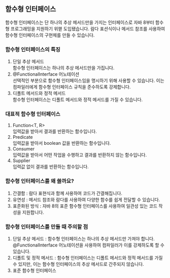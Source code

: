 ## 함수형 인터페이스
함수형 인터페이스는 단 하나의 추상 메서드만을 가지는 인터페이스로 자바 8부터 함수형 프로그래밍을 지원하기 위핻 도입됐습니다.
람다 표션식이나 메서드 참조를 사용하여 함수형 인터페이스의 구현체를 만들 수 있습니다.
### 함수형 인터페이스의 특징
1. 단일 추상 메서드<br>
   함수형 인터페이스는 하나의 추상 메서드만을 가집니다.
2. @FunctionalInterface 어노테이션<br>
   선택적인 부분으로 함수형 인터페이스임을 명시하기 위해 사용할 수 있습니다. 이는 컴파일러에게 함수형 인터페이스 규칙을 준수하도록 강제합니다.
3. 디폴트 메서드와 정적 메서드<br>
   함수형 인터페이스는 디폴트 메서드와 정적 메서드를 가질 수 있습니다.
###   대표적 함수형 인터페이스
1. Function<T, R><br>
   입력값을 받아서 결과를 반환하는 함수입니다.
2. Predicate<T><br>
   입력값을 받아서 boolean 값을 반환하는 함수입니다.
3. Consumer<T><br>
   입력값을 받아서 어떤 작업을 수행하고 결과를 반환하지 않는 함수입니다.
4. Supplier<T><br>
   입력값 없이 결과를 반환하는 함수입니다.
### 함수형 인터페이스를 왜 쓸까요?
1. 간결함 : 람다 표현식과 함께 사용하여 코드가 간결해집니다.
2. 유연성 : 메서드 참조와 람다를 사용하여 다양한 함수를 쉽게 전달할 수 있습니다.
3. 표준화된 방식 : 자바 8의 표준 함수형 인터페이스를 사용하여 일관성 있는 코드 작성을 지원합니다.
### 함수형 인터페이스를 만들 때 주의할 점
1. 단일 추상 메서드 : 함수형 인터페이스는 하나의 추상 메서드만 가져야 합니다. @FunctionalInterface 어노테이션을 사용하여 컴파일러가 이를 강제하도록 할 수 있습니다.
2. 디폴트 및 정적 메서드 : 함수형 인터페이스는 디폴트 메서드와 정적 메서드를 가질 수 있지만, 이는 함수형 인터페이스의 추상 메서드로 간주되지 않습니다.
3. 표준 함수형 인터페이스